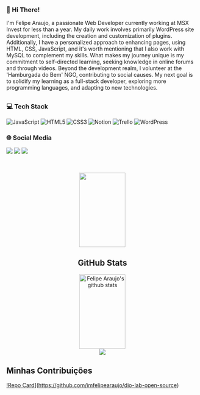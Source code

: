 ### 👋 Hi There!

I'm Felipe Araujo, a passionate Web Developer currently working at MSX Invest for less than a year. My daily work involves primarily WordPress site development, including the creation and customization of plugins. Additionally, I have a personalized approach to enhancing pages, using HTML, CSS, JavaScript, and it's worth mentioning that I also work with MySQL to complement my skills. What makes my journey unique is my commitment to self-directed learning, seeking knowledge in online forums and through videos. Beyond the development realm, I volunteer at the 'Hamburgada do Bem' NGO, contributing to social causes. My next goal is to solidify my learning as a full-stack developer, exploring more programming languages, and adapting to new technologies.

##

### 💻 Tech Stack

![JavaScript](https://img.shields.io/badge/javascript-2c2c2c.svg?style=for-the-badge&logo=javascript&logoColor=white)  ![HTML5](https://img.shields.io/badge/html5-2c2c2c.svg?style=for-the-badge&logo=html5&logoColor=white) ![CSS3](https://img.shields.io/badge/css3-2c2c2c.svg?style=for-the-badge&logo=css3&logoColor=white) ![Notion](https://img.shields.io/badge/Notion-2c2c2c.svg?style=for-the-badge&logo=notion&logoColor=white) ![Trello](https://img.shields.io/badge/Trello-2c2c2c.svg?style=for-the-badge&logo=Trello&logoColor=white) ![WordPress](https://img.shields.io/badge/WordPress-2c2c2c.svg?style=for-the-badge&logo=WordPress&logoColor=white)


### 🌐 Social Media

<div>	
   <a href="https://instagram.com/imfelipearaujo" target="_blank"><img src="https://img.shields.io/badge/-Instagram-2c2c2c?style=for-the-badge&logo=instagram&logoColor=white" target="_blank"></a>
  <a href = "mailto:felipearaujodeassis@gmail.com"><img src="https://img.shields.io/badge/-Gmail-2c2c2c?style=for-the-badge&logo=gmail&logoColor=white" target="_blank"></a>
  <a href="https://www.linkedin.com/in/felipearaujodeassis" target="_blank"><img src="https://img.shields.io/badge/-LinkedIn-2c2c2c?style=for-the-badge&logo=linkedin&logoColor=white" target="_blank"></a> 
  
</div>

##

<div align="center">  <br>
	<img width="49%" height="195px" src="https://github-readme-stats.vercel.app/api/top-langs/?username=imfelipearaujo&layout=compact&hide_border=false&title_color=FFFFFF&text_color=c9d1d9&bg_color=0d1117" />

## GitHub Stats	
 <img width="49%" height="195px" src="https://github-readme-stats.vercel.app/api?username=imfelipearaujo&show_icons=true&count_private=true&hide_border=false&title_color=FFFFFF&icon_color=FFFFFF&text_color=c9d1d9&bg_color=0d1117&hide_title=true&hide=stars" alt="Felipe Araujo's github stats" /> 
</div>
<div align="center">
	<img src="https://cdn.jsdelivr.net/gh/holic-x/holic-x/assets/github-contribution-grid-snake.svg" />
</div>

## Minhas Contribuições
[!Repo Card](https://github-readme-stats.vercel.app/api/pin/?username=imfelipearaujo&repo=dio-lab-open-source&bg_color=2C2C2C&border_color=fff&show_icones=true&icon_color=fff&title_color=fff&text_color=fff)](https://github.com/imfelipearaujo/dio-lab-open-source)
